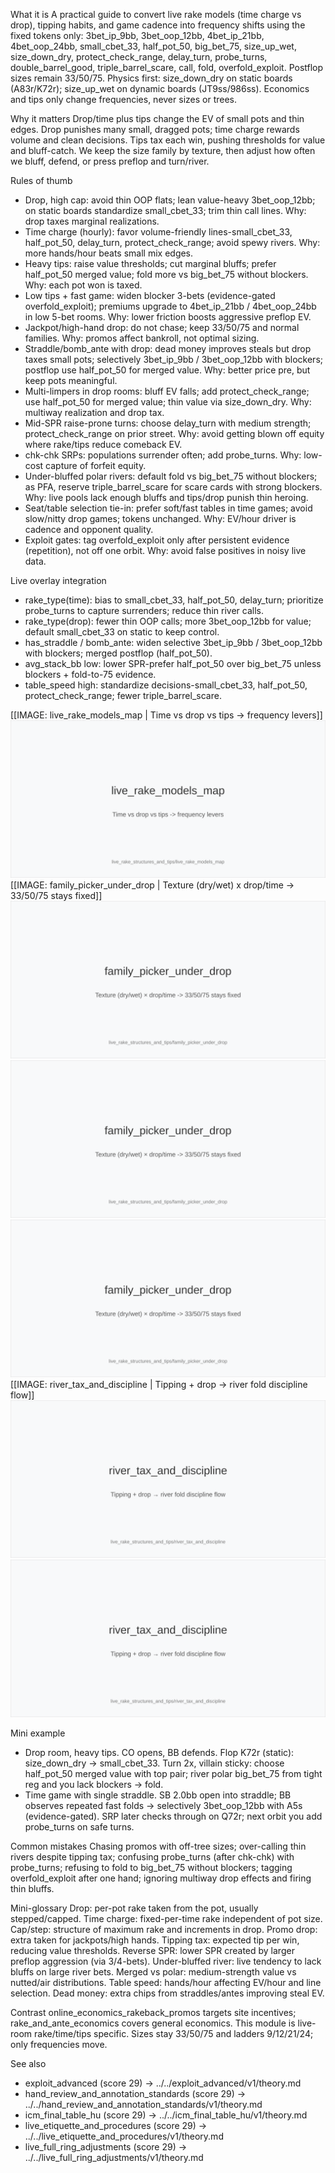 What it is
A practical guide to convert live rake models (time charge vs drop), tipping habits, and game cadence into frequency shifts using the fixed tokens only: 3bet_ip_9bb, 3bet_oop_12bb, 4bet_ip_21bb, 4bet_oop_24bb, small_cbet_33, half_pot_50, big_bet_75, size_up_wet, size_down_dry, protect_check_range, delay_turn, probe_turns, double_barrel_good, triple_barrel_scare, call, fold, overfold_exploit. Postflop sizes remain 33/50/75. Physics first: size_down_dry on static boards (A83r/K72r); size_up_wet on dynamic boards (JT9ss/986ss). Economics and tips only change frequencies, never sizes or trees.

Why it matters
Drop/time plus tips change the EV of small pots and thin edges. Drop punishes many small, dragged pots; time charge rewards volume and clean decisions. Tips tax each win, pushing thresholds for value and bluff-catch. We keep the size family by texture, then adjust how often we bluff, defend, or press preflop and turn/river.

Rules of thumb
- Drop, high cap: avoid thin OOP flats; lean value-heavy 3bet_oop_12bb; on static boards standardize small_cbet_33; trim thin call lines. Why: drop taxes marginal realizations. 
- Time charge (hourly): favor volume-friendly lines-small_cbet_33, half_pot_50, delay_turn, protect_check_range; avoid spewy rivers. Why: more hands/hour beats small mix edges. 
- Heavy tips: raise value thresholds; cut marginal bluffs; prefer half_pot_50 merged value; fold more vs big_bet_75 without blockers. Why: each pot won is taxed. 
- Low tips + fast game: widen blocker 3-bets (evidence-gated overfold_exploit); premiums upgrade to 4bet_ip_21bb / 4bet_oop_24bb in low 5-bet rooms. Why: lower friction boosts aggressive preflop EV. 
- Jackpot/high-hand drop: do not chase; keep 33/50/75 and normal families. Why: promos affect bankroll, not optimal sizing. 
- Straddle/bomb_ante with drop: dead money improves steals but drop taxes small pots; selectively 3bet_ip_9bb / 3bet_oop_12bb with blockers; postflop use half_pot_50 for merged value. Why: better price pre, but keep pots meaningful. 
- Multi-limpers in drop rooms: bluff EV falls; add protect_check_range; use half_pot_50 for merged value; thin value via size_down_dry. Why: multiway realization and drop tax. 
- Mid-SPR raise-prone turns: choose delay_turn with medium strength; protect_check_range on prior street. Why: avoid getting blown off equity where rake/tips reduce comeback EV. 
- chk-chk SRPs: populations surrender often; add probe_turns. Why: low-cost capture of forfeit equity. 
- Under-bluffed polar rivers: default fold vs big_bet_75 without blockers; as PFA, reserve triple_barrel_scare for scare cards with strong blockers. Why: live pools lack enough bluffs and tips/drop punish thin heroing. 
- Seat/table selection tie-in: prefer soft/fast tables in time games; avoid slow/nitty drop games; tokens unchanged. Why: EV/hour driver is cadence and opponent quality. 
- Exploit gates: tag overfold_exploit only after persistent evidence (repetition), not off one orbit. Why: avoid false positives in noisy live data.

Live overlay integration
- rake_type(time): bias to small_cbet_33, half_pot_50, delay_turn; prioritize probe_turns to capture surrenders; reduce thin river calls. 
- rake_type(drop): fewer thin OOP calls; more 3bet_oop_12bb for value; default small_cbet_33 on static to keep control. 
- has_straddle / bomb_ante: widen selective 3bet_ip_9bb / 3bet_oop_12bb with blockers; merged postflop (half_pot_50). 
- avg_stack_bb low: lower SPR-prefer half_pot_50 over big_bet_75 unless blockers + fold-to-75 evidence. 
- table_speed high: standardize decisions-small_cbet_33, half_pot_50, protect_check_range; fewer triple_barrel_scare.

[[IMAGE: live_rake_models_map | Time vs drop vs tips -> frequency levers]]
![Time vs drop vs tips -> frequency levers](images/live_rake_models_map.svg)
[[IMAGE: family_picker_under_drop | Texture (dry/wet) x drop/time -> 33/50/75 stays fixed]]
![Texture (dry/wet) × drop/time -> 33/50/75 stays fixed](images/family_picker_under_drop.svg)
![Texture (dry/wet) x drop/time -> 33/50/75 stays fixed](images/family_picker_under_drop.svg)
![Texture (dry/wet) x drop/time -> 33/50/75 stays fixed](images/family_picker_under_drop.svg)
[[IMAGE: river_tax_and_discipline | Tipping + drop -> river fold discipline flow]]
![Tipping + drop → river fold discipline flow](images/river_tax_and_discipline.svg)
![Tipping + drop -> river fold discipline flow](images/river_tax_and_discipline.svg)

Mini example
- Drop room, heavy tips. CO opens, BB defends. Flop K72r (static): size_down_dry -> small_cbet_33. Turn 2x, villain sticky: choose half_pot_50 merged value with top pair; river polar big_bet_75 from tight reg and you lack blockers -> fold. 
- Time game with single straddle. SB 2.0bb open into straddle; BB observes repeated fast folds -> selectively 3bet_oop_12bb with A5s (evidence-gated). SRP later checks through on Q72r; next orbit you add probe_turns on safe turns.

Common mistakes
Chasing promos with off-tree sizes; over-calling thin rivers despite tipping tax; confusing probe_turns (after chk-chk) with probe_turns; refusing to fold to big_bet_75 without blockers; tagging overfold_exploit after one hand; ignoring multiway drop effects and firing thin bluffs.

Mini-glossary
Drop: per-pot rake taken from the pot, usually stepped/capped. 
Time charge: fixed-per-time rake independent of pot size. 
Cap/step: structure of maximum rake and increments in drop. 
Promo drop: extra taken for jackpots/high hands. 
Tipping tax: expected tip per win, reducing value thresholds. 
Reverse SPR: lower SPR created by larger preflop aggression (via 3/4-bets). 
Under-bluffed river: live tendency to lack bluffs on large river bets. 
Merged vs polar: medium-strength value vs nutted/air distributions. 
Table speed: hands/hour affecting EV/hour and line selection. 
Dead money: extra chips from straddles/antes improving steal EV.

Contrast
online_economics_rakeback_promos targets site incentives; rake_and_ante_economics covers general economics. This module is live-room rake/time/tips specific. Sizes stay 33/50/75 and ladders 9/12/21/24; only frequencies move.

See also
- exploit_advanced (score 29) -> ../../exploit_advanced/v1/theory.md
- hand_review_and_annotation_standards (score 29) -> ../../hand_review_and_annotation_standards/v1/theory.md
- icm_final_table_hu (score 29) -> ../../icm_final_table_hu/v1/theory.md
- live_etiquette_and_procedures (score 29) -> ../../live_etiquette_and_procedures/v1/theory.md
- live_full_ring_adjustments (score 29) -> ../../live_full_ring_adjustments/v1/theory.md